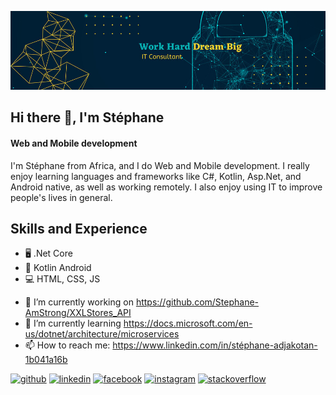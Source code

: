 ![Web and Mobile development](https://github.com/Stephane-AmStrong/Stephane-AmStrong/blob/main/240_F_461098189_05zmHQp8uXyc0RFayBevJEHu0PMj1MvL.jpg)

## Hi there 👋, I'm Stéphane
#### Web and Mobile development

I'm Stéphane from Africa, and I do Web and Mobile development. I really enjoy learning languages and frameworks like C#, Kotlin, Asp.Net, and Android native, as well as working remotely. I also enjoy using IT to improve people's lives in general.

## Skills and Experience
* 🖥 .Net Core
* 📱 Kotlin Android
* 💻 HTML, CSS, JS

- 🔭 I’m currently working on https://github.com/Stephane-AmStrong/XXLStores_API 
- 🌱 I’m currently learning https://docs.microsoft.com/en-us/dotnet/architecture/microservices 
- 📫 How to reach me: https://www.linkedin.com/in/stéphane-adjakotan-1b041a16b 

[<img src='https://cdn.jsdelivr.net/npm/simple-icons@3.0.1/icons/github.svg' alt='github' height='40'>](https://github.com/Stephane-AmStrong)  [<img src='https://cdn.jsdelivr.net/npm/simple-icons@3.0.1/icons/linkedin.svg' alt='linkedin' height='40'>](https://www.linkedin.com/in/in/stéphane-adjakotan-1b041a16b/)  [<img src='https://cdn.jsdelivr.net/npm/simple-icons@3.0.1/icons/facebook.svg' alt='facebook' height='40'>](https://www.facebook.com/stephane.adjakotan)  [<img src='https://cdn.jsdelivr.net/npm/simple-icons@3.0.1/icons/instagram.svg' alt='instagram' height='40'>](https://www.instagram.com/stephane_amstrong/)  [<img src='https://cdn.jsdelivr.net/npm/simple-icons@3.0.1/icons/stackoverflow.svg' alt='stackoverflow' height='40'>](https://stackoverflow.com/users/https://stackoverflow.com/story/stephane-amstrong)  
